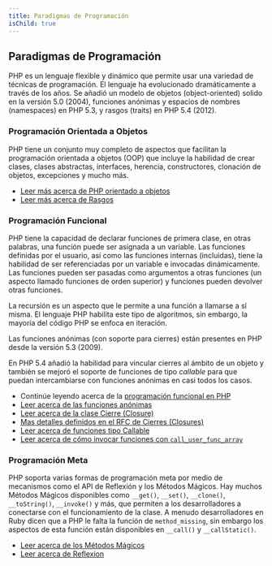 ```yaml
---
title: Paradigmas de Programación
isChild: true
---
```


## Paradigmas de Programación

PHP es un lenguaje flexible y dinámico que permite usar una variedad de técnicas de programación. El lenguaje ha evolucionado dramáticamente a través de los años. Se añadió un modelo de objetos (object-oriented) solido en la versión 5.0 (2004), funciones anónimas y espacios de nombres (namespaces) en PHP 5.3, y rasgos (traits) en PHP 5.4 (2012). 

### Programación Orientada a Objetos

PHP tiene un conjunto muy completo de aspectos que facilitan la programación orientada a objetos (OOP) que incluye la habilidad de crear clases, clases abstractas, interfaces, herencia, constructores, clonación de objetos, excepciones y mucho más.

* [Leer más acerca de PHP orientado a objetos][oop]
* [Leer más acerca de Rasgos][traits]

### Programación Funcional

PHP tiene la capacidad de declarar funciones de primera clase, en otras palabras, una función puede ser asignada a un variable. Las funciones definidas por el usuario, así como las funciones internas (incluidas), tiene la habilidad de ser referenciadas por un variable e invocadas dinámicamente. Las funciones pueden ser pasadas como argumentos a otras funciones (un aspecto llamado funciones de orden superior)  y funciones pueden devolver otras funciones.

La recursión es un aspecto que le permite a una función a llamarse a sí misma. El lenguaje PHP habilita este tipo de algoritmos, sin embargo, la mayoría del código PHP se enfoca en iteración.

Las funciones anónimas (con soporte para cierres) están presentes en PHP desde la versión 5.3 (2009).

En PHP 5.4 añadió la habilidad para vincular cierres al ámbito de un objeto y también se mejoró el soporte de funciones de tipo _callable_ para que puedan intercambiarse con funciones anónimas en casi todos los casos.

* Continúe leyendo acerca de la  [programación funcional en PHP](/pages/Functional-Programming.html)
* [Leer acerca de las funciones anónimas][anonymous-functions]
* [Leer acerca de la clase Cierre (Closure)][closure-class]
* [Mas detalles definidos en el RFC de Cierres (Closures)][closures-rfc]
* [Leer acerca de funciones tipo Callable][callables]
* [Leer acerca de cómo invocar funciones con `call_user_func_array`][call-user-func-array]

### Programación Meta

PHP soporta varias formas de programación meta por medio de mecanismos como el API de Reflexión y los Métodos Mágicos. Hay muchos Métodos Mágicos disponibles como `__get()`, `__set()`, `__clone()`, `__toString()`, `__invoke()` y más, que permiten a los desarrolladores a conectarse con el funcionamiento de la clase. A menudo desarrolladores en Ruby dicen que a PHP le falta la función de `method_missing`, sin embargo los aspectos de esta función están disponibles en `__call()` y `__callStatic()`.

* [Leer acerca de los Métodos Mágicos][magic-methods]
* [Leer acerca de Reflexion][reflection]

[namespaces]: http://php.net/manual/es/language.namespaces.php
[overloading]: http://uk.php.net/manual/es/language.oop5.overloading.php
[oop]: http://www.php.net/manual/es/language.oop5.php
[anonymous-functions]: http://www.php.net/manual/es/functions.anonymous.php
[closure-class]: http://php.net/manual/es/class.closure.php
[callables]: http://php.net/manual/es/language.types.callable.php
[magic-methods]: http://php.net/manual/es/language.oop5.magic.php
[reflection]: http://www.php.net/manual/es/intro.reflection.php
[traits]: http://www.php.net/manual/es/language.oop5.traits.php
[call-user-func-array]: http://php.net/manual/es/function.call-user-func-array.php
[closures-rfc]: https://wiki.php.net/rfc/closures
